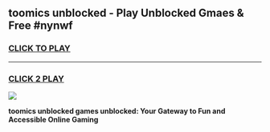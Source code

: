 
## toomics unblocked - Play Unblocked Gmaes & Free #nynwf
<h3>
<a href="https://news.freeplayer.one?title=toomics_unblocked&ref=26F">CLICK TO PLAY</a></h3>
<hr>

<h3>
<a href="https://news.freeplayer.one?title=toomics_unblocked&ref=26F">CLICK 2 PLAY</a>
  
</h3>

<a href="https://news.freeplayer.one?title=toomics_unblocked&ref=26F/"><img src="https://clearcache.store/games.png"></a>


**toomics unblocked games unblocked: Your Gateway to Fun and Accessible Online Gaming**
